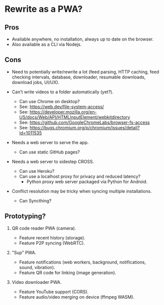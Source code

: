# Rewrite as a PWA?

## Pros

- Available anywhere, no installation, always up to date on the browser.
- Also available as a CLI via Nodejs.

## Cons

- Need to potentially write/rewrite a lot (feed parsing, HTTP caching, feed checking intervals, database, downloader, resumable downloads, download jobs, UI/UX).

- Can't write videos to a folder automatically (yet?).
  - Can use Chrome on desktop?
  - See: https://web.dev/file-system-access/ 
  - See: https://developer.mozilla.org/en-US/docs/Web/API/HTMLInputElement/webkitdirectory 
  - See: https://github.com/GoogleChromeLabs/browser-fs-access 
  - See: https://bugs.chromium.org/p/chromium/issues/detail?id=1011535 

- Needs a web server to serve the app.
  - Can use static GitHub pages?

- Needs a web server to sidestep CROSS.
  - Can use Heroku?
  - Can use a localhost proxy for privacy and reduced latency?
    - Python proxy web server packaged via Python for Android.

- Conflict resolution may be tricky when syncing multiple installations.
  - Can Syncthing?

## Prototyping?

1. QR code reader PWA (camera).
   - Feature recent history (storage).
   - Feature P2P syncing (WebRTC).

2. "Sup" PWA.
   - Feature notifications (web workers, background, notifications, sound, vibration).
   - Feature QR code for linking (image generation).

3. Video downloader PWA.
   - Feature YouTube support (CORS).
   - Feature audio/video merging on device (ffmpeg WASM).
